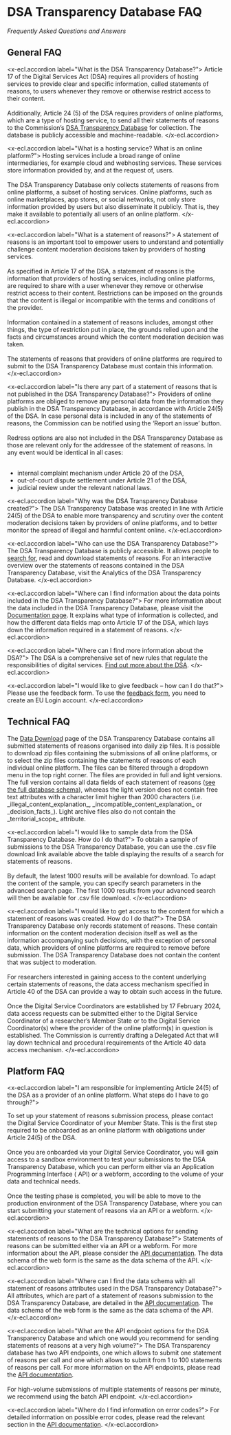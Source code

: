 # DSA Transparency Database FAQ

_Frequently Asked Questions and Answers_

<h2 class="ecl-u-type-heading-2">General FAQ</h2>

<x-ecl.accordion label="What is the DSA Transparency Database?">
Article 17 of the Digital Services Act (DSA) requires all providers of hosting services to provide clear
and specific information, called statements of reasons, to users whenever they remove or otherwise restrict
access to their content.<br />
<br />
Additionally, Article 24 (5) of the DSA requires providers of online platforms, which are a type of hosting
service, to send all their statements of reasons to the Commission’s
<a href="https://transparency.dsa.ec.europa.eu/">DSA Transparency Database</a> for collection.
The database is publicly accessible and machine-readable.
</x-ecl.accordion>

<x-ecl.accordion label="What is a hosting service? What is an online platform?">
Hosting services include a broad range of online intermediaries, for example cloud and webhosting services.
These services store information provided by, and at the request of, users.<br />
<br />
The DSA Transparency Database only collects statements of reasons from online platforms, a subset of hosting
services. Online platforms, such as online marketplaces, app stores, or social networks, not only store
information provided by users but also disseminate it publicly. That is, they make it available to potentially
all users of an online platform.
</x-ecl.accordion>

<x-ecl.accordion label="What is a statement of reasons?">
A statement of reasons is an important tool to empower users to understand and potentially challenge content
moderation decisions taken by providers of hosting services.<br />
<br />
As specified in Article 17 of the DSA, a statement of reasons is the information that providers of hosting
services, including online platforms, are required to share with a user whenever they remove or otherwise
restrict access to their content. Restrictions can be imposed on the grounds that the content is illegal or
incompatible with the terms and conditions of the provider.<br />
<br />
Information contained in a statement of reasons includes, amongst other things, the type of restriction put in
place, the grounds relied upon and the facts and circumstances around which the content moderation decision
was taken.<br />
<br />
The statements of reasons that providers of online platforms are required to submit to the DSA Transparency
Database must contain this information.
</x-ecl.accordion>

<x-ecl.accordion label="Is there any part of a statement of reasons that is not published in the DSA Transparency
Database?">
Providers of online platforms are obliged to remove any personal data from the information they publish in the
DSA Transparency Database, in accordance with Article 24(5) of the DSA. In case personal data is included in any
of the statements of reasons, the Commission can be notified using the ‘Report an issue’ button.<br />
<br />
Redress options are also not included in the DSA Transparency Database as those are relevant only for the addressee
of the statement of reasons. In any event would be identical in all cases:<br />
<br />
<ul>
  <li>internal complaint mechanism under Article 20 of the DSA,</li>
  <li>out-of-court dispute settlement under Article 21 of the DSA,</li>
  <li>judicial review under the relevant national laws.</li>
</ul>
</x-ecl.accordion>

<x-ecl.accordion label="Why was the DSA Transparency Database created?">
The DSA Transparency Database was created in line with Article 24(5) of the DSA to enable more transparency and
scrutiny over the content moderation decisions taken by providers of online platforms, and to better monitor the
spread of illegal and harmful content online.
</x-ecl.accordion>

<x-ecl.accordion label="Who can use the DSA Transparency Database?">
The DSA Transparency Database is publicly accessible. It allows people to
<a href="https://transparency.dsa.ec.europa.eu/statement-search">search for</a>, read and download statements of
reasons. For an interactive overview over the statements of reasons contained in the DSA Transparency Database,
visit the Analytics of the DSA Transparency Database.
</x-ecl.accordion>

<x-ecl.accordion label="Where can I find information about the data points included in the DSA Transparency Database?">
For more information about the data included in the DSA Transparency Database, please visit the
<a href="https://transparency.dsa.ec.europa.eu/page/documentation">Documentation page</a>.
It explains what type of information is collected, and how the different data fields map onto Article 17 of the DSA,
which lays down the information required in a statement of reasons.
</x-ecl.accordion>

<x-ecl.accordion label="Where can I find more information about the DSA?">
The DSA is a comprehensive set of new rules that regulate the responsibilities of digital services.
<a href="https://commission.europa.eu/strategy-and-policy/priorities-2019-2024/europe-fit-digital-age/digital-services-act_en">
Find out more about the DSA</a>.
</x-ecl.accordion>

<x-ecl.accordion label="I would like to give feedback – how can I do that?">
Please use the feedback form. To use the <a href="https://transparency.dsa.ec.europa.eu/feedback">feedback form</a>,
you need to create an EU Login account.
</x-ecl.accordion>

<h2 class="ecl-u-type-heading-2">Technical FAQ</h2>
<x-ecl.accordion label="I would like to extract a large number of statements of reasons from the DSA Transparency
Database. How do I do that?">
The <a href="https://transparency.dsa.ec.europa.eu/data-download">Data Download</a> page of the DSA Transparency
Database contains all submitted statements of reasons organised into daily zip files. It is possible to download
zip files containing the submissions of all online platforms, or to select the zip files containing the statements of
reasons of each individual online platform. The files can be filtered through a dropdown menu in the top right corner.
The files are provided in full and light versions. The full version contains all data fields of each statement of
reasons (<a href="https://transparency.dsa.ec.europa.eu/page/api-documentation">see the full database schema</a>),
whereas the light version does not contain free text attributes with a
character limit higher than 2000 characters (i.e. _illegal_content_explanation_, _incompatible_content_explanation_ or
_decision_facts_). Light archive files also do not contain the _territorial_scope_ attribute.
</x-ecl.accordion>

<x-ecl.accordion label="I would like to sample data from the DSA Transparency Database. How do I do that?">
To obtain a sample of submissions to the DSA Transparency Database, you can use the .csv file download link available
above the table displaying the results of a search for statements of reasons.<br />
<br />
By default, the latest 1000 results will be available for download. To adapt the content of the sample, you can specify
search parameters in the advanced search page. The first 1000 results from your advanced search will then be available
for .csv file download.
</x-ecl.accordion>

<x-ecl.accordion label="I would like to get access to the content for which a statement of reasons was created.
How do I do that?">
The DSA Transparency Database only records statement of reasons. These contain information on the content moderation
decision itself as well as the information accompanying such decisions, with the exception of personal data, which
providers of online platforms are required to remove before submission. The DSA Transparency Database does not contain
the content that was subject to moderation.<br />
<br />
For researchers interested in gaining access to the content underlying certain statements of reasons, the data access
mechanism specified in Article 40 of the DSA can provide a way to obtain such access in the future.<br />
<br />
Once the Digital Service Coordinators are established by 17 February 2024, data access requests can be submitted either
to the Digital Service Coordinator of a researcher’s Member State or to the Digital Service Coordinator(s) where the
provider of the online platform(s) in question is established. The Commission is currently drafting a Delegated Act that
will lay down technical and procedural requirements of the Article 40 data access mechanism.
</x-ecl.accordion>

<h2 class="ecl-u-type-heading-2">Platform FAQ</h2>

<x-ecl.accordion label="I am responsible for implementing Article 24(5) of the DSA as a provider of an online
platform. What steps do I have to go through?">

To set up your statement of reasons submission process, please contact the Digital Service Coordinator of your Member
State. This is the first step required to be onboarded as an online platform with obligations under Article 24(5) of the
DSA.<br />
<br />
Once you are onboarded via your Digital Service Coordinator, you will gain access to a sandbox environment to test your
submissions to the DSA Transparency Database, which you can perform either via an Application Programming Interface (
API) or a webform, according to the volume of your data and technical needs.<br />
<br />
Once the testing phase is completed, you will be able to move to the production environment of the DSA Transparency
Database, where you can start submitting your statement of reasons via an API or a webform.
</x-ecl.accordion>

<x-ecl.accordion label="What are the technical options for sending statements of reasons to the DSA
Transparency Database?">
Statements of reasons can be submitted either via an API or a webform. For more information about the API, please
consider the <a href="https://transparency.dsa.ec.europa.eu/page/api-documentation">API documentation</a>. The data
schema of the web form is the same as the data schema of the API.
</x-ecl.accordion>

<x-ecl.accordion label="Where can I find the data schema with all statement of reasons attributes used in the DSA
Transparency Database?">
All attributes, which are part of a statement of reasons submission to the DSA Transparency Database, are detailed in
the <a href="https://transparency.dsa.ec.europa.eu/page/api-documentation">API documentation</a>. The data schema of the
web form is the same as the data schema of the API.
</x-ecl.accordion>

<x-ecl.accordion label="What are the API endpoint options for the DSA Transparency Database and which one would you
recommend for sending statements of reasons at a very high volume?">
The DSA Transparency database has two API endpoints, one which allows to submit one statement of reasons per call and
one which allows to submit from 1 to 100 statements of reasons per call. For more information on the API endpoints,
please read the <a href="https://transparency.dsa.ec.europa.eu/page/api-documentation">API documentation</a>.<br />
<br />
For high-volume submissions of multiple statements of reasons per minute, we recommend using the batch API endpoint.
</x-ecl.accordion>

<x-ecl.accordion label="Where do I find information on error codes?">
For detailed information on possible error codes, please read the relevant section in
the <a href="https://transparency.dsa.ec.europa.eu/page/api-documentation">API documentation</a>.
</x-ecl.accordion>